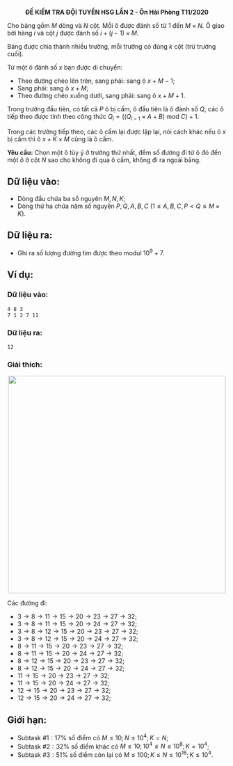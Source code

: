 **<center>ĐỀ KIỂM TRA ĐỘI TUYỂN HSG LẦN 2 - Ôn Hải Phòng T11/2020</center>**

Cho bảng gồm $M$ dòng và $N$ cột. Mỗi ô được đánh số từ $1$ đến $M\times N$. Ô giao bởi hàng $i$ và cột $j$ được đánh số $i+(j-1)\times M$.

Bảng được chia thành nhiều trường, mỗi trường có đúng $k$ cột (trừ trường cuối).

Từ một ô đánh số $x$ bạn được di chuyển:
- Theo đường chéo lên trên, sang phải: sang ô $x+M-1$;
- Sang phải: sang ô $x+M$;
- Theo đường chéo xuống dưới, sang phải: sang ô $x+M+1$.

Trong trường đầu tiên, có tất cả $P$ ô bị cấm, ô đầu tiên là ô đánh số $Q$, các ô tiếp theo được tính theo công thức $Q_i=((Q_{i-1}\times A+B)\text{ mod }C)+1$.

Trong các trường tiếp theo, các ô cấm lại được lặp lại, nói cách khác nếu ô $x$ bị cấm thì ô $x+K\times M$ cũng là ô cấm.

**Yêu cầu:** Chọn một ô tùy ý ở trường thứ nhất, đếm số đường đi từ ô đó đến một ô ở cột $N$ sao cho không đi qua ô cấm, không đi ra ngoài bảng.

## Dữ liệu vào:
- Dòng đầu chứa ba số nguyên $M,N,K$;
- Dòng thứ ha chứa năm số nguyên $P,Q,A,B,C\ (1≤A,B,C,P<Q≤M\times K)$.

## Dữ liệu ra:
- Ghi ra số lượng đường tìm được theo modul $10^9+7$.

## Ví dụ:
### Dữ liệu vào:
```
4 8 3
7 1 2 7 11
```

### Dữ liệu ra:
```
12
```

### Giải thích:
<center><img src="/images/problems/1347/bmaze.svg" width="500px" /></center>

Các đường đi:
- $3 → 8 → 11 → 15 → 20 → 23 → 27 → 32$;
- $3 → 8 → 11 → 15 → 20 → 24 → 27 → 32$;
- $3 → 8 → 12 → 15 → 20 → 23 → 27 → 32$;
- $3 → 8 → 12 → 15 → 20 → 24 → 27 → 32$;
- $8 → 11 → 15 → 20 → 23 → 27 → 32$;
- $8 → 11 → 15 → 20 → 24 → 27 → 32$;
- $8 → 12 → 15 → 20 → 23 → 27 → 32$;
- $8 → 12 → 15 → 20 → 24 → 27 → 32$;
- $11 → 15 → 20 → 23 → 27 → 32$;
- $11 → 15 → 20 → 24 → 27 → 32$;
- $12 → 15 → 20 → 23 → 27 → 32$;
- $12 → 15 → 20 → 24 → 27 → 32$;

## Giới hạn:
- Subtask $\#1: 17\%$ số điểm có $M≤10; N≤10^4; K=N$;
- Subtask $\#2: 32\%$ số điểm khác có $M≤10; 10^4≤N≤10^8; K=10^4$;
- Subtask $\#3: 51\%$ số điểm còn lại có $M≤100;  K≤N≤10^{16}; K≤10^4$.